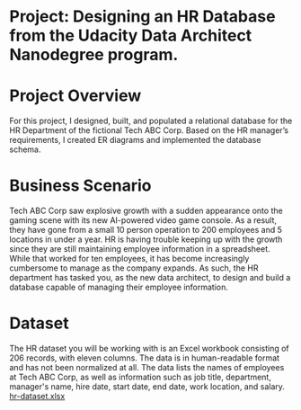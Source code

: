 # Project: Designing an HR Database from the Udacity Data Architect Nanodegree program.

# Project Overview
For this project, I designed, built, and populated a relational database for the HR Department of the fictional Tech ABC Corp. Based on the HR manager’s requirements, I created ER diagrams and implemented the database schema.

# Business Scenario
Tech ABC Corp saw explosive growth with a sudden appearance onto the gaming scene with its new AI-powered video game console. As a result, they have gone from a small 10 person operation to 200 employees and 5 locations in under a year. HR is having trouble keeping up with the growth since they are still maintaining employee information in a spreadsheet. While that worked for ten employees, it has become increasingly cumbersome to manage as the company expands.
As such, the HR department has tasked you, as the new data architect, to design and build a database capable of managing their employee information.

# Dataset
The HR dataset you will be working with is an Excel workbook consisting of 206 records, with eleven columns. The data is in human-readable format and has not been normalized at all. The data lists the names of employees at Tech ABC Corp, as well as information such as job title, department, manager's name, hire date, start date, end date, work location, and salary.
[hr-dataset.xlsx](https://github.com/user-attachments/files/21478724/hr-dataset.xlsx)



